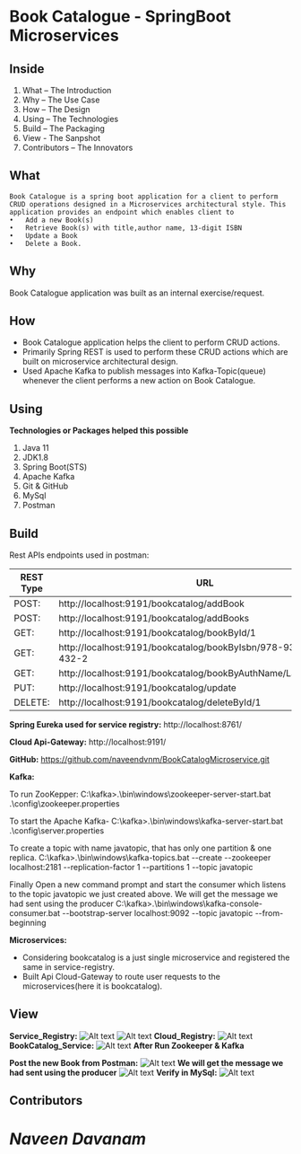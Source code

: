 # Book Catalogue - SpringBoot Microservices

## Inside

1.	What – The Introduction
2.	Why – The Use Case
3.	How – The Design
4.	Using – The Technologies
5.	Build – The Packaging
6.	View -  The Sanpshot
7.	Contributors – The Innovators

## What
    Book Catalogue is a spring boot application for a client to perform CRUD operations designed in a Microservices architectural style. This application provides an endpoint which enables client to 
    •	Add a new Book(s)
    •	Retrieve Book(s) with title,author name, 13-digit ISBN
    •	Update a Book
    •	Delete a Book.

## Why
Book Catalogue application was built as an internal exercise/request.

## How 
- Book Catalogue application helps the client to perform CRUD actions. 
- Primarily Spring REST is used to perform these CRUD actions which are built on microservice architectural design.
- Used Apache Kafka to publish messages into Kafka-Topic(queue) whenever the client performs a new action on Book Catalogue.

## Using
**Technologies or Packages helped this possible**
1.	Java 11
2.	JDK1.8
3.	Spring Boot(STS)
4.	Apache Kafka
5.	Git & GitHub
6.	MySql
7.	Postman

## Build 

Rest APIs endpoints used in postman:

| REST Type| URL |
| ------ | ------ |
| POST: 		| http://localhost:9191/bookcatalog/addBook |
| POST: 		| http://localhost:9191/bookcatalog/addBooks |
| GET: 		    | http://localhost:9191/bookcatalog/bookById/1 |
| GET: 		    | http://localhost:9191/bookcatalog/bookByIsbn/978-93-8067-432-2 |
| GET:		    | http://localhost:9191/bookcatalog/bookByAuthName/Lalit%20Kumar |
| PUT: 		    | http://localhost:9191/bookcatalog/update |
| DELETE: 	    | http://localhost:9191/bookcatalog/deleteById/1 |
	
**Spring Eureka used for service registry:**
    http://localhost:8761/

**Cloud Api-Gateway:**
	http://localhost:9191/

**GitHub:**
	https://github.com/naveendvnm/BookCatalogMicroservice.git

**Kafka:**

To run ZooKepper:
C:\kafka>.\bin\windows\zookeeper-server-start.bat .\config\zookeeper.properties

To start the Apache Kafka-
C:\kafka>.\bin\windows\kafka-server-start.bat .\config\server.properties

To create a topic with name javatopic, that has only one partition & one replica.
C:\kafka>.\bin\windows\kafka-topics.bat --create --zookeeper localhost:2181 --replication-factor 1 --partitions 1 --topic javatopic

Finally Open a new command prompt and start the consumer which listens to the topic javatopic we just created above. We will get the message we had sent using the producer
C:\kafka>.\bin\windows\kafka-console-consumer.bat --bootstrap-server localhost:9092 --topic javatopic --from-beginning

**Microservices:**

- Considering bookcatalog is a just single microservice and registered the same in service-registry.
- Built Api Cloud-Gateway to route user requests to the microservices(here it is bookcatalog).

## View

**Service_Registry:**
![Alt text](C:\Users\Lenovo\Desktop\TCS\ImagesforReadMe\ServRegi#1.png?raw=true "Optional Title")
![Alt text](C:\Users\Lenovo\Desktop\TCS\ImagesforReadMe\ServRegi#2.png?raw=true "Optional Title")
**Cloud_Registry:**
![Alt text](C:\Users\Lenovo\Desktop\TCS\ImagesforReadMe\CloudRegi#1.png?raw=true "Optional Title")
**BookCatalog_Service:**
![Alt text](C:\Users\Lenovo\Desktop\TCS\ImagesforReadMe\BookCat#1.png?raw=true "Optional Title")
**After Run Zookeeper & Kafka**

**Post the new Book from Postman:**
![Alt text](C:\Users\Lenovo\Desktop\TCS\ImagesforReadMe\PostMan#1.png?raw=true "Optional Title")
**We will get the message we had sent using the producer**
![Alt text](C:\Users\Lenovo\Desktop\TCS\ImagesforReadMe\Kafka#1.png?raw=true "Optional Title")
**Verify in MySql:**
![Alt text](C:\Users\Lenovo\Desktop\TCS\ImagesforReadMe\MySql#1.png?raw=true "Optional Title")

## Contributors

# *Naveen Davanam*
